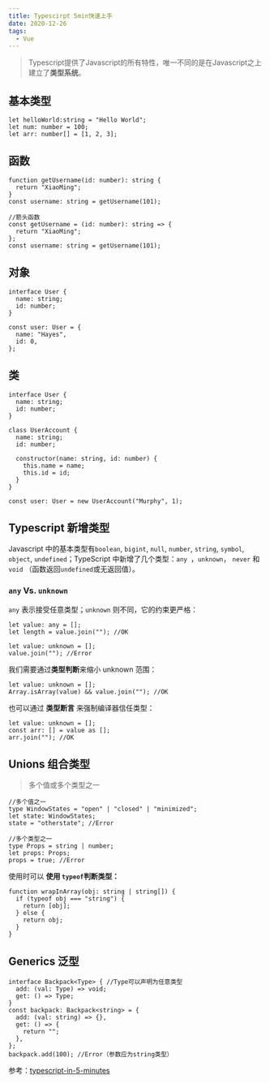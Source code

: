 ```yaml
---
title: Typescirpt 5min快速上手
date: 2020-12-26
tags: 
  - Vue
---
```


> Typescript提供了Javascript的所有特性，唯一不同的是在Javascript之上建立了**类型系统**。

## 基本类型

```tsx
let helloWorld:string = "Hello World";
let num: number = 100;
let arr: number[] = [1, 2, 3];
```

## 函数

```tsx
function getUsername(id: number): string {
  return "XiaoMing";
}
const username: string = getUsername(101);

//箭头函数
const getUsername = (id: number): string => {
  return "XiaoMing";
};
const username: string = getUsername(101);
```

## 对象

```tsx
interface User {
  name: string;
  id: number;
}

const user: User = {
  name: "Hayes",
  id: 0,
};
```

## 类

```tsx
interface User {
  name: string;
  id: number;
}

class UserAccount {
  name: string;
  id: number;

  constructor(name: string, id: number) {
    this.name = name;
    this.id = id;
  }
}

const user: User = new UserAccount("Murphy", 1);
```

## Typescript 新增类型

Javascript 中的基本类型有`boolean`, `bigint`, `null`, `number`, `string`, `symbol`, `object`, `undefined`；TypeScript 中新增了几个类型：`any	`，`unknown`， `never` 和 `void` （函数返回`undefined`或无返回值）。

### `any` Vs. `unknown`

`any` 表示接受任意类型；`unknown` 则不同，它的约束更严格：

```tsx
let value: any = [];
let length = value.join(""); //OK

let value: unknown = [];
value.join(""); //Error
```

我们需要通过**类型判断**来缩小 unknown 范围：

```tsx
let value: unknown = [];
Array.isArray(value) && value.join(""); //OK
```

也可以通过 **类型断言** 来强制编译器信任类型：

```tsx
let value: unknown = [];
const arr: [] = value as [];
arr.join(""); //OK
```



## Unions 组合类型

> 多个值或多个类型之一

```tsx
//多个值之一
type WindowStates = "open" | "closed" | "minimized";
let state: WindowStates;
state = "otherstate"; //Error

//多个类型之一
type Props = string | number;
let props: Props;
props = true; //Error
```

使用时可以 **使用 `typeof`判断类型：**

```tsx
function wrapInArray(obj: string | string[]) {
  if (typeof obj === "string") {
    return [obj];
  } else {
    return obj;
  }
}
```



## Generics 泛型

```tsx
interface Backpack<Type> { //Type可以声明为任意类型
  add: (val: Type) => void;
  get: () => Type;
}
const backpack: Backpack<string> = {
  add: (val: string) => {},
  get: () => {
    return "";
  },
};
backpack.add(100); //Error（参数应为string类型）
```



参考：[typescript-in-5-minutes](https://www.typescriptlang.org/docs/handbook/typescript-in-5-minutes.html)

